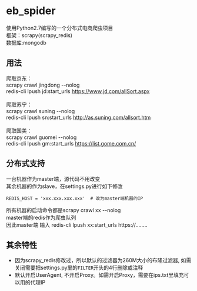# eb_spider
使用Python2.7编写的一个分布式电商爬虫项目<br>
框架：scrapy(scrapy_redis)<br>
数据库:mongodb<br>

## 用法
爬取京东：<br>
scrapy crawl jingdong --nolog<br>
redis-cli lpush jd:start_urls https://www.jd.com/allSort.aspx<br>
<br>
爬取苏宁：<br>
scrapy crawl suning --nolog<br>
redis-cli lpush sn:start_urls http://as.suning.com/allsort.htm<br>
<br>
爬取国美：<br>
scrapy crawl guomei --nolog<br>
redis-cli lpush gm:start_urls https://list.gome.com.cn/<br>
## 分布式支持
一台机器作为master端，源代码不用改变<br>
其余机器的作为slave，在settings.py进行如下修改<br>
```
REDIS_HOST = 'xxx.xxx.xxx.xxx'  # 改为master端机器的IP
```

所有机器的启动命令都是scrapy crawl xx --nolog<br>
master端的redis作为爬虫队列<br>
因此master端 输入 redis-cli lpush xx:start_urls https://........<br>

## 其余特性
- 因为scrapy_redis修改过，所以默认的过滤器为260M大小的布隆过滤器, 如需关闭需要把settings.py里的`FILTER`开头的4行删除或注释<br>
- 默认开启UserAgent, 不开启Proxy。如需开启Proxy，需要在ips.txt里填充可以用的代理IP
